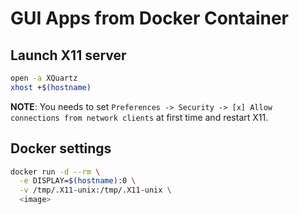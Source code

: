 # GUI Apps from Docker Container

## Launch X11 server

```sh
open -a XQuartz
xhost +$(hostname)
```

**NOTE**: You needs to set `Preferences -> Security -> [x] Allow connections from network clients` at first time and restart X11.

## Docker settings

```sh
docker run -d --rm \
  -e DISPLAY=$(hostname):0 \
  -v /tmp/.X11-unix:/tmp/.X11-unix \
  <image>
```
